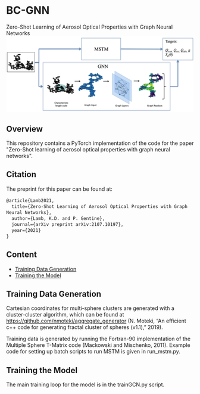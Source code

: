 # BC-GNN
Zero-Shot Learning of Aerosol Optical Properties with Graph Neural Networks
![](MSTMGNN.png)
## Overview
This repository contains a PyTorch implementation of the code for the paper "Zero-Shot learning of aerosol optical properties with graph neural networks".

## Citation

The preprint for this paper can be found at:

```
@article{Lamb2021,
  title={Zero-Shot Learning of Aerosol Optical Properties with Graph Neural Networks},
  author={Lamb, K.D. and P. Gentine},
  journal={arXiv preprint arXiv:2107.10197},
  year={2021}
}
```

## Content
- [Training Data Generation](#training-data-generation)
- [Training the Model](#training)

## Training Data Generation
Cartesian coordinates for multi-sphere clusters are generated with a cluster-cluster algorithm, which can be found at https://github.com/nmoteki/aggregate_generator 
(N. Moteki, “An efficient c++ code for generating fractal cluster of spheres (v1.1),” 2019).

Training data is generated by running the Fortran-90 implementation of the Multiple Sphere T-Matrix code (Mackowski and Mischenko, 2011). Example code for setting up batch scripts to run MSTM is given in run_mstm.py.

## Training the Model
The main training loop for the model is in the trainGCN.py script.



